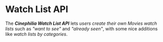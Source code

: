 # Watch List API
The **_Cinephilia Watch List API_** lets _users create their own Movies watch lists_ such as _"want to see"_ and 
_"already seen"_, with some nice additions like _watch lists by categories_.
